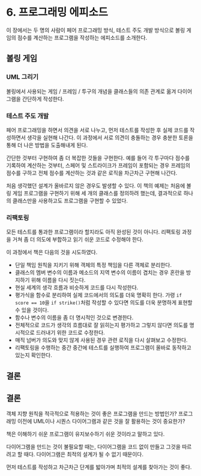 # 6. 프로그래밍 에피소드

이 장에서는 두 명의 사람이 페어 프로그래밍 방식, 테스트 주도 개발 방식으로 볼링 게임의 점수를 계산하는 프로그램을 작성하는 에피소드를 소개한다.

## 볼링 게임

### UML 그리기

볼링에서 사용되는 게임 / 프레임 / 투구의 개념을 클래스들의 의존 관계로 옮겨 다이어그램을 간단하게 작성한다.

### 테스트 주도 개발

페어 프로그래밍을 하면서 의견을 서로 나누고, 먼저 테스트를 작성한 후 실제 코드를 작성하면서 생각을 실현해 나간다. 이 과정에서 서로 의견이 충돌하는 경우 충분한 토론을 통해 더 나은 방법을 도출해내게 된다.

간단한 것부터 구현하여 좀 더 복잡한 것들을 구현한다. 예를 들어 각 투구마다 점수를 기록하여 계산하는 것부터, 스페어 및 스트라이크가 프레임이 포함되는 경우 프레임의 점수를 구하고 전체 점수를 계산하는 것과 같은 로직을 차근차근 구현해 나간다.

처음 생각했던 설계가 올바르지 않은 경우도 발생할 수 있다. 이 책의 예제는 처음에 볼링 게임 프로그램을 구현하기 위해 세 개의 클래스를 정의하려 했는데, 결과적으로 하나의 클래스만을 사용하고도 프로그램을 구현할 수 있었다.

### 리팩토링

모든 테스트를 통과한 프로그램이라 할지라도 아직 완성된 것이 아니다. 리팩토링 과정을 거쳐 좀 더 의도에 부합하고 읽기 쉬운 코드로 수정해야 한다.

이 과정에서 책은 다음의 것을 시도하였다.

- 단일 책임 원칙을 지키기 위해 객체의 특정 책임을 다른 객체로 분리한다.
- 클래스의 멤버 변수의 이름과 메소드의 지역 변수의 이름이 겹치는 경우 혼란을 방지하기 위해 이름을 다시 짓는다.
- 현실 세계의 생각 흐름과 비슷하게 코드를 다시 작성한다.
- 평가식을 함수로 분리하여 실제 코드에서의 의도를 더욱 명확히 한다. 가령 `if score == 10`을 `if strike()`처럼 작성할 수 있다면 의도를 더욱 분명하게 표현할 수 있을 것이다.
- 함수나 변수의 이름을 좀 더 명시적인 것으로 변경한다.
- 전체적으로 코드가 생각의 흐름대로 잘 읽히는지 평가하고 그렇지 않다면 의도를 명시적으로 드러내기 위한 코드로 수정한다.
- 매직 넘버가 의도와 맞지 않게 사용된 경우 관련 로직을 다시 살펴보고 수정한다.
- 리팩토링을 수행하는 중간 중간에 테스트를 실행하여 프로그램이 올바로 동작하고 있는지 확인한다.

## 결론

## 결론

객체 지향 원칙을 적극적으로 적용하는 것이 좋은 프로그램을 만드는 방법인가? 프로그래밍 이전에 UML이나 시퀀스 다이어그램과 같은 것을 잘 활용하는 것이 중요한가?

책은 이해하기 쉬운 프로그램이 유지보수하기 쉬운 것이라고 말하고 있다.

다이어그램을 만드는 것이 불필요할 때는, 다이어그램을 코드 없이 만들고 그것을 따르려고 할 때다. 다이어그램은 최적의 설계가 될 수 없기 때문이다.

먼저 테스트를 작성하고 차근차근 단계를 밟아가며 최적의 설계를 찾아가는 것이 좋다.